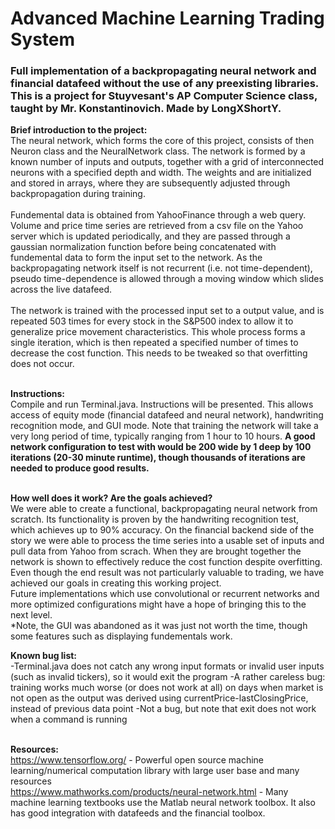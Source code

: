 # Advanced Machine Learning Trading System
<h3>Full implementation of a backpropagating neural network and financial datafeed without the use of any preexisting libraries.
This is a project for Stuyvesant's AP Computer Science class, taught by Mr. Konstantinovich. Made by LongXShortY.</h3>

<b>Brief introduction to the project:</b><br>
The neural network, which forms the core of this project, consists of then Neuron class and the NeuralNetwork class. The network is formed by a known number of inputs and outputs, together with a grid of interconnected neurons with a specified depth and width. The weights and are initialized and stored in arrays, where they are subsequently adjusted through backpropagation during training. <br> <br> 
Fundemental data is obtained from YahooFinance through a web query. Volume and price time series are retrieved from a csv file on the Yahoo server which is updated periodically, and they are passed through a gaussian normalization function before being concatenated with fundemental data to form the input set to the network. As the backpropagating network itself is not recurrent (i.e. not time-dependent), pseudo time-dependence is allowed through a moving window which slides across the live datafeed.<br><br> 
The network is trained with the processed input set to a output value, and is repeated 503 times for every stock in the S&P500 index to allow it to generalize price movement characteristics. This whole process forms a single iteration, which is then repeated a specified number of times to decrease the cost function. This needs to be tweaked so that overfitting does not occur. <br> <br> 

<b>Instructions:</b> <br>
Compile and run Terminal.java. Instructions will be presented. This allows access of equity mode (financial datafeed and neural network), handwriting recognition mode, and GUI mode. Note that training the network will take a very long period of time, typically ranging from 1 hour to 10 hours. <b>A good network configuration to test with would be 200 wide by 1 deep by 100 iterations (20-30 minute runtime), though thousands of iterations are needed to produce good results.</b><br><br>

<b>How well does it work? Are the goals achieved?</b> <br>
We were able to create a functional, backpropagating neural network from scratch. Its functionality is proven by the handwriting recognition test, which achieves up to 90% accuracy. On the financial backend side of the story we were able to process the time series into a usable set of inputs and pull data from Yahoo from scrach. When they are brought together the network is shown to effectively reduce the cost function despite overfitting. Even though the end result was not particularly valuable to trading, we have achieved our goals in creating this working project. <br>
Future implementations which use convolutional or recurrent networks and more optimized configurations might have a hope of bringing this to the next level.<br>
*Note, the GUI was abandoned as it was just not worth the time, though some features such as displaying fundementals work.

<b>Known bug list:</b> <br> 
-Terminal.java does not catch any wrong input formats or invalid user inputs (such as invalid tickers), so it would exit the program
-A rather careless bug: training works much worse (or does not work at all) on days when market is not open as the output was derived using currentPrice-lastClosingPrice, instead of previous data point
-Not a bug, but note that exit does not work when a command is running <br><br>

<b>Resources:</b><br>
https://www.tensorflow.org/ - Powerful open source machine learning/numerical computation library with large user base and many resources <br>
https://www.mathworks.com/products/neural-network.html - Many machine learning textbooks use the Matlab neural network toolbox. It also has good integration with datafeeds and the financial toolbox. <br> 
